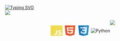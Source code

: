 [![Typing SVG](https://readme-typing-svg.demolab.com?font=Fira+Code&pause=1000&color=6793F7&width=435&lines=Hi%2C+everyone!+I'm+DanexExe.;Welcome+to+my+Github+profile!+)](https://git.io/typing-svg)
<br>
<a href="https://t.me/danexexe" target="_blank"><img src="https://img.icons8.com/color/48/telegram-app--v1.png" target="_blank"></a> 

<div align="center" style="display: flex; justify-content: center;">
  <div style="display: inline_block"><br>
    <img align="center" alt="Js" height="35" width="40" src="https://raw.githubusercontent.com/devicons/devicon/master/icons/javascript/javascript-plain.svg">
    <img align="center" alt="HTML" height="35" width="40" src="https://raw.githubusercontent.com/devicons/devicon/master/icons/html5/html5-original.svg">
    <img align="center" alt="CSS" height="35" width="40" src="https://raw.githubusercontent.com/devicons/devicon/master/icons/css3/css3-original.svg">
    <img align="center" alt="Python" height="35" width="40" src="https://www.svgrepo.com/show/376344/python.svg">
  </div><br>
  <a href="https://github.com/Danex-Exe">
    <img height="195px" src="https://github-readme-stats.vercel.app/api/top-langs/?username=Danex-Exe&layout=compact&langs_count=7&theme=one_dark_pro"/>
  </a>
</div>
